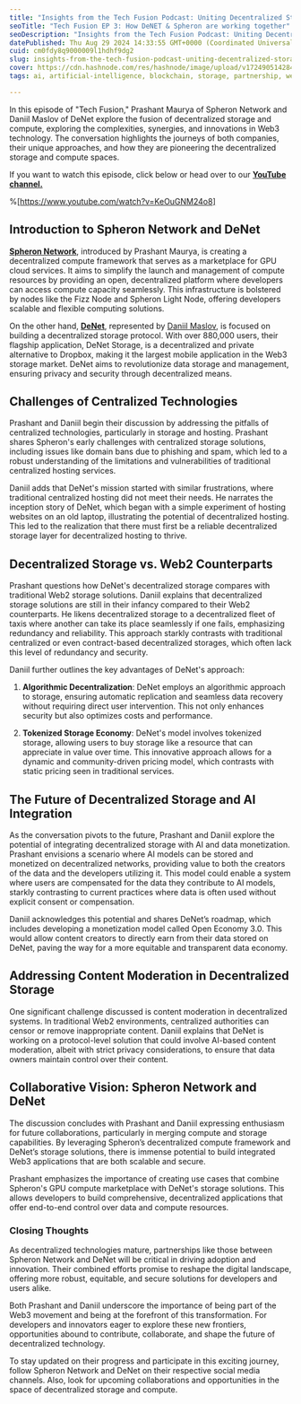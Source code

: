 ```yaml
---
title: "Insights from the Tech Fusion Podcast: Uniting Decentralized Storage and Compute with Spheron Network & DeNet"
seoTitle: "Tech Fusion EP 3: How DeNET & Spheron are working together"
seoDescription: "Insights from the Tech Fusion Podcast: Uniting Decentralized Storage and Compute with Spheron Network & DeNet"
datePublished: Thu Aug 29 2024 14:33:55 GMT+0000 (Coordinated Universal Time)
cuid: cm0fdy8q9000009l1hdhf9dg2
slug: insights-from-the-tech-fusion-podcast-uniting-decentralized-storage-and-compute-with-spheron-network-denet
cover: https://cdn.hashnode.com/res/hashnode/image/upload/v1724905142846/c0d52c2e-d97f-4812-bc33-a399ba6cc9a9.png
tags: ai, artificial-intelligence, blockchain, storage, partnership, web3, computing, decentralization, spheron, denet

---
```


In this episode of "Tech Fusion," Prashant Maurya of Spheron Network and Daniil Maslov of DeNet explore the fusion of decentralized storage and compute, exploring the complexities, synergies, and innovations in Web3 technology. The conversation highlights the journeys of both companies, their unique approaches, and how they are pioneering the decentralized storage and compute spaces.

If you want to watch this episode, click below or head over to our [**YouTube channel.**](https://www.youtube.com/@SpheronFDN)

%[https://www.youtube.com/watch?v=KeOuGNM24o8] 

## **Introduction to Spheron Network and DeNet**

[**Spheron Network**](https://www.spheron.network/), introduced by Prashant Maurya, is creating a decentralized compute framework that serves as a marketplace for GPU cloud services. It aims to simplify the launch and management of compute resources by providing an open, decentralized platform where developers can access compute capacity seamlessly. This infrastructure is bolstered by nodes like the Fizz Node and Spheron Light Node, offering developers scalable and flexible computing solutions.

On the other hand, [**DeNet**](https://denet.pro/), represented by [Daniil Maslov](https://medium.com/@daniil_maslov), is focused on building a decentralized storage protocol. With over 880,000 users, their flagship application, DeNet Storage, is a decentralized and private alternative to Dropbox, making it the largest mobile application in the Web3 storage market. DeNet aims to revolutionize data storage and management, ensuring privacy and security through decentralized means.

## **Challenges of Centralized Technologies**

Prashant and Daniil begin their discussion by addressing the pitfalls of centralized technologies, particularly in storage and hosting. Prashant shares Spheron's early challenges with centralized storage solutions, including issues like domain bans due to phishing and spam, which led to a robust understanding of the limitations and vulnerabilities of traditional centralized hosting services.

Daniil adds that DeNet's mission started with similar frustrations, where traditional centralized hosting did not meet their needs. He narrates the inception story of DeNet, which began with a simple experiment of hosting websites on an old laptop, illustrating the potential of decentralized hosting. This led to the realization that there must first be a reliable decentralized storage layer for decentralized hosting to thrive.

## **Decentralized Storage vs. Web2 Counterparts**

Prashant questions how DeNet's decentralized storage compares with traditional Web2 storage solutions. Daniil explains that decentralized storage solutions are still in their infancy compared to their Web2 counterparts. He likens decentralized storage to a decentralized fleet of taxis where another can take its place seamlessly if one fails, emphasizing redundancy and reliability. This approach starkly contrasts with traditional centralized or even contract-based decentralized storages, which often lack this level of redundancy and security.

Daniil further outlines the key advantages of DeNet's approach:

1. **Algorithmic Decentralization**: DeNet employs an algorithmic approach to storage, ensuring automatic replication and seamless data recovery without requiring direct user intervention. This not only enhances security but also optimizes costs and performance.
    
2. **Tokenized Storage Economy**: DeNet's model involves tokenized storage, allowing users to buy storage like a resource that can appreciate in value over time. This innovative approach allows for a dynamic and community-driven pricing model, which contrasts with static pricing seen in traditional services.
    

## **The Future of Decentralized Storage and AI Integration**

As the conversation pivots to the future, Prashant and Daniil explore the potential of integrating decentralized storage with AI and data monetization. Prashant envisions a scenario where AI models can be stored and monetized on decentralized networks, providing value to both the creators of the data and the developers utilizing it. This model could enable a system where users are compensated for the data they contribute to AI models, starkly contrasting to current practices where data is often used without explicit consent or compensation.

Daniil acknowledges this potential and shares DeNet’s roadmap, which includes developing a monetization model called Open Economy 3.0. This would allow content creators to directly earn from their data stored on DeNet, paving the way for a more equitable and transparent data economy.

## **Addressing Content Moderation in Decentralized Storage**

One significant challenge discussed is content moderation in decentralized systems. In traditional Web2 environments, centralized authorities can censor or remove inappropriate content. Daniil explains that DeNet is working on a protocol-level solution that could involve AI-based content moderation, albeit with strict privacy considerations, to ensure that data owners maintain control over their content.

## **Collaborative Vision: Spheron Network and DeNet**

The discussion concludes with Prashant and Daniil expressing enthusiasm for future collaborations, particularly in merging compute and storage capabilities. By leveraging Spheron’s decentralized compute framework and DeNet’s storage solutions, there is immense potential to build integrated Web3 applications that are both scalable and secure.

Prashant emphasizes the importance of creating use cases that combine Spheron's GPU compute marketplace with DeNet's storage solutions. This allows developers to build comprehensive, decentralized applications that offer end-to-end control over data and compute resources.

### **Closing Thoughts**

As decentralized technologies mature, partnerships like those between Spheron Network and DeNet will be critical in driving adoption and innovation. Their combined efforts promise to reshape the digital landscape, offering more robust, equitable, and secure solutions for developers and users alike.

Both Prashant and Daniil underscore the importance of being part of the Web3 movement and being at the forefront of this transformation. For developers and innovators eager to explore these new frontiers, opportunities abound to contribute, collaborate, and shape the future of decentralized technology.

To stay updated on their progress and participate in this exciting journey, follow Spheron Network and DeNet on their respective social media channels. Also, look for upcoming collaborations and opportunities in the space of decentralized storage and compute.